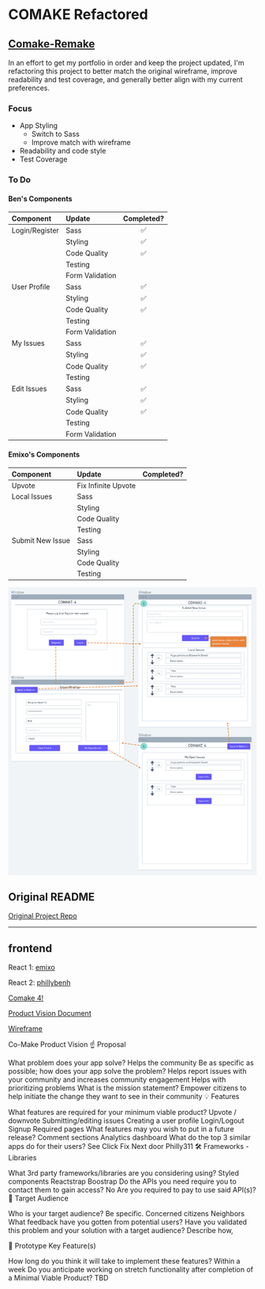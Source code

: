 # COMAKE Refactored

## [Comake-Remake](https://bw-comake-4-frontend.phillybenh.now.sh)

In an effort to get my portfolio in order and keep the project updated, I'm refactoring this project to better match the original wireframe, improve readability and test coverage, and generally better align with my current preferences.

### Focus

- App Styling
  - Switch to Sass
  - Improve match with wireframe
- Readability and code style
- Test Coverage

### To Do

#### Ben's Components

| Component      | Update          | Completed? |
| :------------- | :-------------- | :--------: |
| Login/Register | Sass            |     ✅     |
|                | Styling         |     ✅     |
|                | Code Quality    |     ✅     |
|                | Testing         |            |
|                | Form Validation |            |
| User Profile   | Sass            |     ✅     |
|                | Styling         |     ✅     |
|                | Code Quality    |     ✅     |
|                | Testing         |            |
|                | Form Validation |            |
| My Issues      | Sass            |     ✅     |
|                | Styling         |     ✅     |
|                | Code Quality    |     ✅     |
|                | Testing         |            |
| Edit Issues    | Sass            |     ✅     |
|                | Styling         |     ✅     |
|                | Code Quality    |     ✅     |
|                | Testing         |            |
|                | Form Validation |            |

#### Emixo's Components

| Component        | Update              | Completed? |
| :--------------- | :------------------ | :--------: |
| Upvote           | Fix Infinite Upvote |            |
| Local Issues     | Sass                |            |
|                  | Styling             |            |
|                  | Code Quality        |            |
|                  | Testing             |            |
| Submit New Issue | Sass                |            |
|                  | Styling             |            |
|                  | Code Quality        |            |
|                  | Testing             |            |

![App Wireframe](bw-comake-4.png "COMAKE Wireframe")

## Original README

[Original Project Repo](https://github.com/bw-comake-4)

---

## frontend

React 1: [emixo](https://github.com/emixo)

React 2: [phillybenh](https://github.com/phillybenh)

[Comake 4!](http://bw-comake-4.now.sh)

[Product Vision Document](https://docs.google.com/document/d/19cj7ZuVeynSKy3n5PHvHS1GKXavlr_-4IpCCjDo3JE0/edit?usp=sharing)

[Wireframe](https://whimsical.com/QBYpHL4M3f3CWH7e8XK1Ek)

Co-Make Product Vision
☝️ Proposal

What problem does your app solve?
Helps the community
Be as specific as possible; how does your app solve the problem?
Helps report issues with your community and increases community engagement
Helps with prioritizing problems
What is the mission statement?
Empower citizens to help initiate the change they want to see in their community
💡 Features

What features are required for your minimum viable product?
Upvote / downvote
Submitting/editing issues
Creating a user profile
Login/Logout
Signup
Required pages
What features may you wish to put in a future release?
Comment sections
Analytics dashboard
What do the top 3 similar apps do for their users?
See Click Fix
Next door
Philly311
🛠 Frameworks - Libraries

What 3rd party frameworks/libraries are you considering using?
Styled components
Reactstrap
Boostrap
Do the APIs you need require you to contact them to gain access?
No
Are you required to pay to use said API(s)?
🎯 Target Audience

Who is your target audience? Be specific.
Concerned citizens
Neighbors
What feedback have you gotten from potential users?
Have you validated this problem and your solution with a target audience? Describe how,

🔑 Prototype Key Feature(s)

How long do you think it will take to implement these features?
Within a week
Do you anticipate working on stretch functionality after completion of a Minimal Viable Product?
TBD
